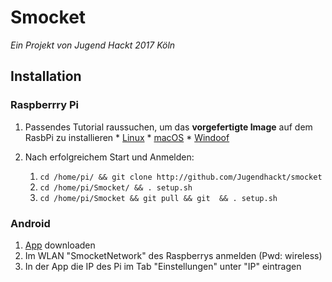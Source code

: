 # Smocket
_Ein Projekt von Jugend Hackt 2017 Köln_

## Installation
  ### Raspberrry Pi ###
  1. Passendes Tutorial raussuchen, um das **vorgefertigte Image** auf dem RasbPi zu installieren
    * [Linux](https://www.raspberrypi.org/documentation/installation/installing-images/linux.md)
    * [macOS](https://www.raspberrypi.org/documentation/installation/installing-images/mac.md)
    * [Windoof](https://www.raspberrypi.org/documentation/installation/installing-images/windows.md)
    
  2. Nach erfolgreichem Start und Anmelden:
      1. `cd /home/pi/ && git clone http://github.com/Jugendhackt/smocket`
      2. `cd /home/pi/Smocket/ && . setup.sh`
      1. `cd /home/pi/Smocket && git pull && git  && . setup.sh`
  ### Android ###
  1. [App](http://play.google.de/) downloaden
  2. Im WLAN "SmocketNetwork" des Raspberrys anmelden (Pwd: wireless)
  3. In der App die IP des Pi im Tab "Einstellungen" unter "IP" eintragen

